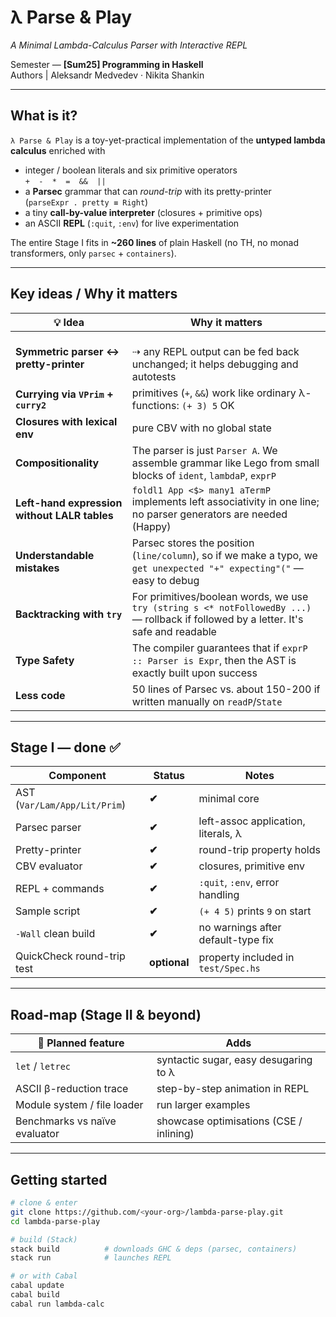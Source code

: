 
# λ Parse & Play
*A Minimal Lambda-Calculus Parser with Interactive REPL*  

Semester — **[Sum25] Programming in Haskell**  
Authors  |  Aleksandr Medvedev · Nikita Shankin  

---

## What is it?

`λ Parse & Play` is a toy-yet-practical implementation of the **untyped
lambda calculus** enriched with

* integer / boolean literals and six primitive operators  
  `+  -  *  =  &&  ||`
* a **Parsec** grammar that can *round-trip* with its pretty-printer  
  (`parseExpr . pretty ≡ Right`)
* a tiny **call-by-value interpreter** (closures + primitive ops)
* an ASCII **REPL** (`:quit`, `:env`) for live experimentation

The entire Stage I fits in **~260 lines** of plain Haskell (no TH, no
monad transformers, only `parsec` + `containers`).

---

## Key ideas / Why it matters

| 💡 Idea | Why it matters |
|---------|-----------------|
| **Symmetric parser ↔ pretty-printer** | <br>⇢ any REPL output can be fed back unchanged; it helps debugging and autotests |
| **Currying via `VPrim` + `curry2`** | primitives (`+`, `&&`) work like ordinary λ-functions: `(+ 3) 5` OK |
| **Closures with lexical env** | pure CBV with no global state |
| **Compositionality** | The parser is just `Parser A`. We assemble grammar like Lego from small blocks of `ident`, `lambdaP`, `exprP` |
| **Left-hand expression without LALR tables** | `foldl1 App <$> many1 aTermP` implements left associativity in one line; no parser generators are needed (Happy) |
| **Understandable mistakes** | Parsec stores the position (`line/column`), so if we make a typo, we `get unexpected "+" expecting"("` — easy to debug |
| **Backtracking with `try`** | For primitives/boolean words, we use `try (string s <* notFollowedBy ...)` — rollback if followed by a letter. It's safe and readable |
| **Type Safety** | The compiler guarantees that if `exprP :: Parser is Expr`, then the AST is exactly built upon success |
| **Less code** | 50 lines of Parsec vs. about 150-200 if written manually on `readP`/`State` |

---

## Stage I — done   ✅

| Component | Status | Notes |
|-----------|--------|-------|
| AST (`Var/Lam/App/Lit/Prim`) | **✔** | minimal core |
| Parsec parser | **✔** | left-assoc application, literals, λ |
| Pretty-printer | **✔** | round-trip property holds |
| CBV evaluator | **✔** | closures, primitive env |
| REPL + commands | **✔** | `:quit`, `:env`, error handling |
| Sample script | **✔** | `(+ 4 5)` prints `9` on start |
| `-Wall` clean build | **✔** | no warnings after default-type fix |
| QuickCheck round-trip test | **optional** | property included in `test/Spec.hs` |

---

## Road-map (Stage II & beyond)

| 🚀 Planned feature | Adds |
|-------------------|------|
| `let` / `letrec`  | syntactic sugar, easy desugaring to λ |
| ASCII β-reduction trace | step-by-step animation in REPL |
| Module system / file loader | run larger examples |
| Benchmarks vs naïve evaluator | showcase optimisations (CSE / inlining) |

---

## Getting started

```bash
# clone & enter
git clone https://github.com/<your-org>/lambda-parse-play.git
cd lambda-parse-play

# build (Stack)
stack build          # downloads GHC & deps (parsec, containers)
stack run            # launches REPL

# or with Cabal
cabal update
cabal build
cabal run lambda-calc
